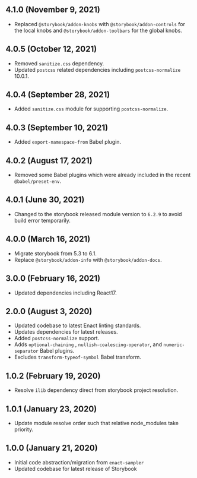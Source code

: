 ## 4.1.0 (November 9, 2021)

* Replaced `@storybook/addon-knobs` with `@storybook/addon-controls` for the local knobs and `@storybook/addon-toolbars` for the global knobs.

## 4.0.5 (October 12, 2021)

* Removed `sanitize.css` dependency.
* Updated `postcss` related dependencies including `postcss-normalize` 10.0.1.

## 4.0.4 (September 28, 2021)

* Added `sanitize.css` module for supporting `postcss-normalize`.

## 4.0.3 (September 10, 2021)

* Added `export-namespace-from` Babel plugin.

## 4.0.2 (August 17, 2021)

* Removed some Babel plugins which were already included in the recent `@babel/preset-env`.

## 4.0.1 (June 30, 2021)

* Changed to the storybook released module version to `6.2.9` to avoid build error temporarily.

## 4.0.0 (March 16, 2021)

* Migrate storybook from 5.3 to 6.1.
* Replace `@storybook/addon-info` with `@storybook/addon-docs`.

## 3.0.0 (February 16, 2021)

* Updated dependencies including React17.

## 2.0.0 (August 3, 2020)

* Updated codebase to latest Enact linting standards.
* Updates dependencies for latest releases.
* Added `postcss-normalize` support.
* Adds `optional-chaining` , `nullish-coalescing-operator`, and `numeric-separator` Babel plugins.
* Excludes `transform-typeof-symbol` Babel transform.

## 1.0.2 (February 19, 2020)

* Resolve `ilib` dependency direct from storybook project resolution.

## 1.0.1 (January 23, 2020)

* Update module resolve order such that relative node_modules take priority.

## 1.0.0 (January 21, 2020)

* Initial code abstraction/migration from `enact-sampler`
* Updated codebase for latest release of Storybook
